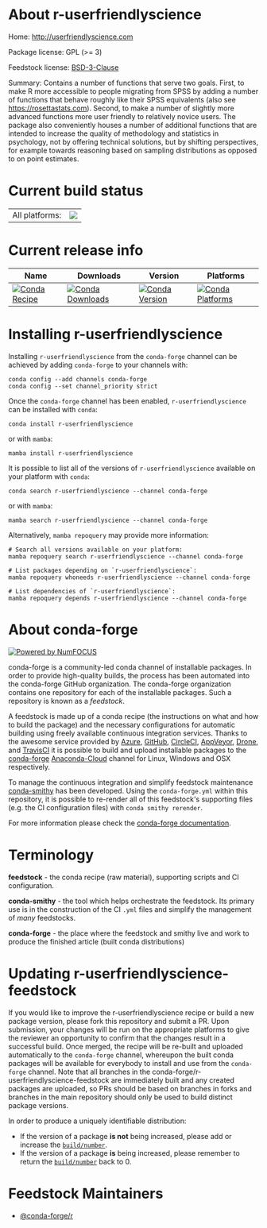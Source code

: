 About r-userfriendlyscience
===========================

Home: http://userfriendlyscience.com

Package license: GPL (>= 3)

Feedstock license: [BSD-3-Clause](https://github.com/conda-forge/r-userfriendlyscience-feedstock/blob/main/LICENSE.txt)

Summary: Contains a number of functions that serve two goals. First, to make R more accessible to people migrating from SPSS by adding a number of functions that behave roughly like their SPSS equivalents (also see <https://rosettastats.com>). Second, to make a number of slightly more advanced functions more user friendly to relatively novice users. The package also conveniently houses a number of additional functions that are intended to increase the quality of methodology and statistics in psychology, not by offering technical solutions, but by shifting perspectives, for example towards reasoning based on sampling distributions as opposed to on point estimates.

Current build status
====================


<table><tr><td>All platforms:</td>
    <td>
      <a href="https://dev.azure.com/conda-forge/feedstock-builds/_build/latest?definitionId=4281&branchName=main">
        <img src="https://dev.azure.com/conda-forge/feedstock-builds/_apis/build/status/r-userfriendlyscience-feedstock?branchName=main">
      </a>
    </td>
  </tr>
</table>

Current release info
====================

| Name | Downloads | Version | Platforms |
| --- | --- | --- | --- |
| [![Conda Recipe](https://img.shields.io/badge/recipe-r--userfriendlyscience-green.svg)](https://anaconda.org/conda-forge/r-userfriendlyscience) | [![Conda Downloads](https://img.shields.io/conda/dn/conda-forge/r-userfriendlyscience.svg)](https://anaconda.org/conda-forge/r-userfriendlyscience) | [![Conda Version](https://img.shields.io/conda/vn/conda-forge/r-userfriendlyscience.svg)](https://anaconda.org/conda-forge/r-userfriendlyscience) | [![Conda Platforms](https://img.shields.io/conda/pn/conda-forge/r-userfriendlyscience.svg)](https://anaconda.org/conda-forge/r-userfriendlyscience) |

Installing r-userfriendlyscience
================================

Installing `r-userfriendlyscience` from the `conda-forge` channel can be achieved by adding `conda-forge` to your channels with:

```
conda config --add channels conda-forge
conda config --set channel_priority strict
```

Once the `conda-forge` channel has been enabled, `r-userfriendlyscience` can be installed with `conda`:

```
conda install r-userfriendlyscience
```

or with `mamba`:

```
mamba install r-userfriendlyscience
```

It is possible to list all of the versions of `r-userfriendlyscience` available on your platform with `conda`:

```
conda search r-userfriendlyscience --channel conda-forge
```

or with `mamba`:

```
mamba search r-userfriendlyscience --channel conda-forge
```

Alternatively, `mamba repoquery` may provide more information:

```
# Search all versions available on your platform:
mamba repoquery search r-userfriendlyscience --channel conda-forge

# List packages depending on `r-userfriendlyscience`:
mamba repoquery whoneeds r-userfriendlyscience --channel conda-forge

# List dependencies of `r-userfriendlyscience`:
mamba repoquery depends r-userfriendlyscience --channel conda-forge
```


About conda-forge
=================

[![Powered by
NumFOCUS](https://img.shields.io/badge/powered%20by-NumFOCUS-orange.svg?style=flat&colorA=E1523D&colorB=007D8A)](https://numfocus.org)

conda-forge is a community-led conda channel of installable packages.
In order to provide high-quality builds, the process has been automated into the
conda-forge GitHub organization. The conda-forge organization contains one repository
for each of the installable packages. Such a repository is known as a *feedstock*.

A feedstock is made up of a conda recipe (the instructions on what and how to build
the package) and the necessary configurations for automatic building using freely
available continuous integration services. Thanks to the awesome service provided by
[Azure](https://azure.microsoft.com/en-us/services/devops/), [GitHub](https://github.com/),
[CircleCI](https://circleci.com/), [AppVeyor](https://www.appveyor.com/),
[Drone](https://cloud.drone.io/welcome), and [TravisCI](https://travis-ci.com/)
it is possible to build and upload installable packages to the
[conda-forge](https://anaconda.org/conda-forge) [Anaconda-Cloud](https://anaconda.org/)
channel for Linux, Windows and OSX respectively.

To manage the continuous integration and simplify feedstock maintenance
[conda-smithy](https://github.com/conda-forge/conda-smithy) has been developed.
Using the ``conda-forge.yml`` within this repository, it is possible to re-render all of
this feedstock's supporting files (e.g. the CI configuration files) with ``conda smithy rerender``.

For more information please check the [conda-forge documentation](https://conda-forge.org/docs/).

Terminology
===========

**feedstock** - the conda recipe (raw material), supporting scripts and CI configuration.

**conda-smithy** - the tool which helps orchestrate the feedstock.
                   Its primary use is in the construction of the CI ``.yml`` files
                   and simplify the management of *many* feedstocks.

**conda-forge** - the place where the feedstock and smithy live and work to
                  produce the finished article (built conda distributions)


Updating r-userfriendlyscience-feedstock
========================================

If you would like to improve the r-userfriendlyscience recipe or build a new
package version, please fork this repository and submit a PR. Upon submission,
your changes will be run on the appropriate platforms to give the reviewer an
opportunity to confirm that the changes result in a successful build. Once
merged, the recipe will be re-built and uploaded automatically to the
`conda-forge` channel, whereupon the built conda packages will be available for
everybody to install and use from the `conda-forge` channel.
Note that all branches in the conda-forge/r-userfriendlyscience-feedstock are
immediately built and any created packages are uploaded, so PRs should be based
on branches in forks and branches in the main repository should only be used to
build distinct package versions.

In order to produce a uniquely identifiable distribution:
 * If the version of a package **is not** being increased, please add or increase
   the [``build/number``](https://docs.conda.io/projects/conda-build/en/latest/resources/define-metadata.html#build-number-and-string).
 * If the version of a package **is** being increased, please remember to return
   the [``build/number``](https://docs.conda.io/projects/conda-build/en/latest/resources/define-metadata.html#build-number-and-string)
   back to 0.

Feedstock Maintainers
=====================

* [@conda-forge/r](https://github.com/conda-forge/r/)

